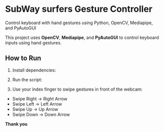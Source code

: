 # SubWay surfers Gesture Controller
Control keyboard with hand gestures using Python, OpenCV, Mediapipe, and PyAutoGUI

This project uses **OpenCV**, **Mediapipe**, and **PyAutoGUI** to control keyboard inputs using hand gestures.

## How to Run
1. Install dependencies:

2. Run the script:

3. Use your index finger to swipe gestures in front of the webcam:
- Swipe Right → Right Arrow
- Swipe Left → Left Arrow
- Swipe Up → Up Arrow
- Swipe Down → Down Arrow

**Thank you**

